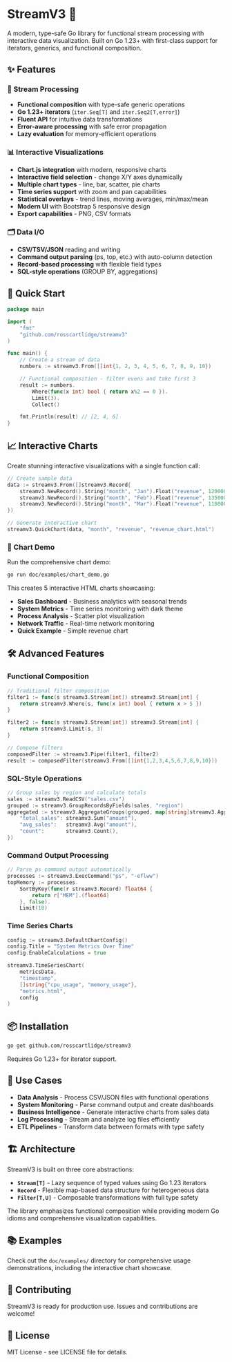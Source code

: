 # StreamV3 🚀

A modern, type-safe Go library for functional stream processing with interactive data visualization. Built on Go 1.23+ with first-class support for iterators, generics, and functional composition.

## ✨ Features

### 🔄 Stream Processing
- **Functional composition** with type-safe generic operations
- **Go 1.23+ iterators** (`iter.Seq[T]` and `iter.Seq2[T,error]`)
- **Fluent API** for intuitive data transformations
- **Error-aware processing** with safe error propagation
- **Lazy evaluation** for memory-efficient operations

### 📊 Interactive Visualizations
- **Chart.js integration** with modern, responsive charts
- **Interactive field selection** - change X/Y axes dynamically
- **Multiple chart types** - line, bar, scatter, pie charts
- **Time series support** with zoom and pan capabilities
- **Statistical overlays** - trend lines, moving averages, min/max/mean
- **Modern UI** with Bootstrap 5 responsive design
- **Export capabilities** - PNG, CSV formats

### 🗂️ Data I/O
- **CSV/TSV/JSON** reading and writing
- **Command output parsing** (ps, top, etc.) with auto-column detection
- **Record-based processing** with flexible field types
- **SQL-style operations** (GROUP BY, aggregations)

## 🚀 Quick Start

```go
package main

import (
    "fmt"
    "github.com/rosscartlidge/streamv3"
)

func main() {
    // Create a stream of data
    numbers := streamv3.From([]int{1, 2, 3, 4, 5, 6, 7, 8, 9, 10})

    // Functional composition - filter evens and take first 3
    result := numbers.
        Where(func(x int) bool { return x%2 == 0 }).
        Limit(3).
        Collect()

    fmt.Println(result) // [2, 4, 6]
}
```

## 📈 Interactive Charts

Create stunning interactive visualizations with a single function call:

```go
// Create sample data
data := streamv3.From([]streamv3.Record{
    streamv3.NewRecord().String("month", "Jan").Float("revenue", 120000).Build(),
    streamv3.NewRecord().String("month", "Feb").Float("revenue", 135000).Build(),
    streamv3.NewRecord().String("month", "Mar").Float("revenue", 118000).Build(),
})

// Generate interactive chart
streamv3.QuickChart(data, "month", "revenue", "revenue_chart.html")
```

### 🎨 Chart Demo

Run the comprehensive chart demo:

```bash
go run doc/examples/chart_demo.go
```

This creates 5 interactive HTML charts showcasing:
- **Sales Dashboard** - Business analytics with seasonal trends
- **System Metrics** - Time series monitoring with dark theme
- **Process Analysis** - Scatter plot visualization
- **Network Traffic** - Real-time network monitoring
- **Quick Example** - Simple revenue chart

## 🛠️ Advanced Features

### Functional Composition
```go
// Traditional filter composition
filter1 := func(s streamv3.Stream[int]) streamv3.Stream[int] {
    return streamv3.Where(s, func(x int) bool { return x > 5 })
}

filter2 := func(s streamv3.Stream[int]) streamv3.Stream[int] {
    return streamv3.Limit(s, 3)
}

// Compose filters
composedFilter := streamv3.Pipe(filter1, filter2)
result := composedFilter(streamv3.From([]int{1,2,3,4,5,6,7,8,9,10}))
```

### SQL-Style Operations
```go
// Group sales by region and calculate totals
sales := streamv3.ReadCSV("sales.csv")
grouped := streamv3.GroupRecordsByFields(sales, "region")
aggregated := streamv3.AggregateGroups(grouped, map[string]streamv3.AggregateFunc{
    "total_sales": streamv3.Sum("amount"),
    "avg_sales":   streamv3.Avg("amount"),
    "count":       streamv3.Count(),
})
```

### Command Output Processing
```go
// Parse ps command output automatically
processes := streamv3.ExecCommand("ps", "-eflww")
topMemory := processes.
    SortByKey(func(r streamv3.Record) float64 {
        return r["MEM"].(float64)
    }, false).
    Limit(10)
```

### Time Series Charts
```go
config := streamv3.DefaultChartConfig()
config.Title = "System Metrics Over Time"
config.EnableCalculations = true

streamv3.TimeSeriesChart(
    metricsData,
    "timestamp",
    []string{"cpu_usage", "memory_usage"},
    "metrics.html",
    config
)
```

## 📦 Installation

```bash
go get github.com/rosscartlidge/streamv3
```

Requires Go 1.23+ for iterator support.

## 🎯 Use Cases

- **Data Analysis** - Process CSV/JSON files with functional operations
- **System Monitoring** - Parse command output and create dashboards
- **Business Intelligence** - Generate interactive charts from sales data
- **Log Processing** - Stream and analyze log files efficiently
- **ETL Pipelines** - Transform data between formats with type safety

## 🏗️ Architecture

StreamV3 is built on three core abstractions:

- **`Stream[T]`** - Lazy sequence of typed values using Go 1.23 iterators
- **`Record`** - Flexible map-based data structure for heterogeneous data
- **`Filter[T,U]`** - Composable transformations with full type safety

The library emphasizes functional composition while providing modern Go idioms and comprehensive visualization capabilities.

## 📚 Examples

Check out the `doc/examples/` directory for comprehensive usage demonstrations, including the interactive chart showcase.

## 🤝 Contributing

StreamV3 is ready for production use. Issues and contributions are welcome!

## 📄 License

MIT License - see LICENSE file for details.
